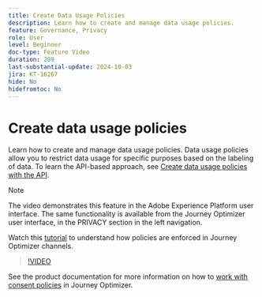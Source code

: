 ```yaml
---
title: Create Data Usage Policies
description: Learn how to create and manage data usage policies. 
feature: Governance, Privacy
role: User
level: Beginner
doc-type: Feature Video
duration: 209
last-substantial-update: 2024-10-03
jira: KT-16267
hide: No
hidefromtoc: No
---
```


# Create data usage policies

Learn how to create and manage data usage policies. Data usage policies allow you to restrict data usage for specific purposes based on the labeling of data. To learn the API-based approach, see [Create data usage policies with the API](https://experienceleague.adobe.com/en/docs/experience-platform/data-governance/policies/create).

>[!NOTE]
>
>The video demonstrates this feature in the Adobe Experience Platform user interface. The same functionality is available from the Journey Optimizer user interface, in the PRIVACY section in the left navigation. 
>
>Watch this [tutorial](/help/privacy/enforce-data-usage-policies-in-journey-optimizer-channels.md) to understand how policies are enforced in Journey Optimizer channels.  

>[!VIDEO](https://video.tv.adobe.com/v/32977/?learn=on)

See the product documentation for more information on how to [work with consent policies](https://experienceleague.adobe.com/en/docs/journey-optimizer/using/privacy/consent/consent-restricted) in Journey Optimizer.
